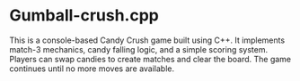 # Gumball-crush.cpp
This is a console-based Candy Crush game built using C++. It implements match-3 mechanics, candy falling logic, and a simple scoring system. Players can swap candies to create matches and clear the board. The game continues until no more moves are available.
